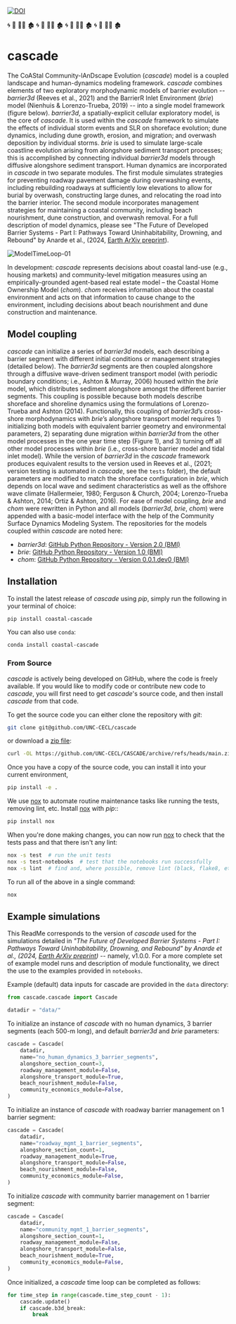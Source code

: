 [![DOI](https://zenodo.org/badge/310435424.svg)](https://zenodo.org/doi/10.5281/zenodo.10003561)

🌀 🌊 🏄‍♀️ 🏚️ 🌀 🌊 🏄‍♀️ 🏚️ 🌀 🌊 🏄‍♀️ 🏚️ 🌀 🌊 🏄‍♀️ 🏚️
# cascade

The CoAStal Community-lAnDscape Evolution (*cascade*) model is a coupled landscape and human-dynamics modeling framework.
*cascade* combines elements of two exploratory morphodynamic models of barrier evolution -- *barrier3d*
(Reeves et al., 2021) and the BarrierR Inlet Environment (*brie*) model (Nienhuis & Lorenzo-Trueba, 2019) -- into a
single model framework (figure below). *barrier3d*, a spatially-explicit cellular exploratory model, is the core of *cascade*.
It is used within the *cascade* framework to simulate the effects of individual storm events and SLR on shoreface
evolution; dune dynamics, including dune growth, erosion, and migration; and overwash deposition by individual storms.
*brie* is used to simulate large-scale coastline evolution arising from alongshore sediment transport processes; this is
accomplished by connecting individual *barrier3d* models through diffusive alongshore sediment transport. Human dynamics
are incorporated in *cascade* in two separate modules. The first module simulates strategies for preventing roadway
pavement damage during overwashing events, including rebuilding roadways at sufficiently low elevations to allow for
burial by overwash, constructing large dunes, and relocating the road into the barrier interior. The second module
incorporates management strategies for maintaining a coastal community, including beach nourishment, dune construction,
and overwash removal. For a full description of model dynamics, please see "The Future of Developed
Barrier Systems - Part I: Pathways Toward Uninhabitability, Drowning, and Rebound" by Anarde et al., (2024, [Earth ArXiv preprint](https://doi.org/10.31223/X5P947)).

![ModelTimeLoop-01](https://user-images.githubusercontent.com/57640439/226623608-d0c58437-d44f-4dca-8f43-0b92623fcda6.png)

In development: *cascade* represents decisions about coastal land-use (e.g., housing markets) and community-level
mitigation measures using an empirically-grounded agent-based real estate model – the Coastal Home Ownership Model (*chom*).
*chom* receives information about the coastal environment and acts on that information to cause change to the environment,
including decisions about beach nourishment and dune construction and maintenance.

## Model coupling
*cascade* can initialize a series of *barrier3d* models, each describing a barrier segment with different initial conditions
or management strategies (detailed below). The *barrier3d* segments are then coupled alongshore through a
diffusive wave-driven sediment transport model (with periodic boundary conditions; i.e., Ashton & Murray, 2006)
housed within the *brie* model, which distributes sediment alongshore amongst the different barrier segments.
This coupling is possible because both models describe shoreface and shoreline dynamics using the formulations of
Lorenzo-Trueba and Ashton (2014). Functionally, this coupling of *barrier3d*’s cross-shore morphodynamics with *brie*’s
alongshore transport model requires 1) initializing both models with equivalent barrier geometry and environmental
parameters, 2) separating dune migration within *barrier3d* from the other model processes in the one year time step
(Figure 1), and 3) turning off all other model processes within *brie*
(i.e., cross-shore barrier model and tidal inlet model). While the version of *barrier3d* in the *cascade* framework
produces equivalent results to the version used in Reeves et al., (2021; version testing is automated in *cascade*,
see the `tests` folder), the default parameters are modified to match the shoreface configuration in *brie*, which depends
on local wave and sediment characteristics as well as the offshore wave climate (Hallermeier, 1980; Ferguson & Church, 2004;
Lorenzo-Trueba & Ashton, 2014; Ortiz & Ashton, 2016). For ease of model coupling, *brie* and *chom* were rewritten in Python
and all models (*barrier3d*, *brie*, *chom*) were appended with a basic-model interface with the help of the
Community Surface Dynamics Modeling System. The repositories for the models coupled within *cascade* are noted here:
- *barrier3d*: [GitHub Python Repository - Version 2.0 (BMI)](https://github.com/UNC-CECL/Barrier3D)
- *brie*: [GitHub Python Repository - Version 1.0 (BMI)](https://github.com/UNC-CECL/brie)
- *chom*: [GitHub Python Repository - Version 0.0.1.dev0 (BMI)](https://github.com/UNC-CECL/CHOM)

## Installation

To install the latest release of *cascade* using *pip*, simply run the following in your terminal of choice:

```bash
pip install coastal-cascade
```

You can also use `conda`:

```bash
conda install coastal-cascade
```

### From Source

*cascade* is actively being developed on GitHub, where the code is freely available.
If you would like to modify code or contribute new code to *cascade*, you will first
need to get *cascade*'s source code, and then install *cascade* from that code.

To get the source code you can either clone the repository with *git*:

```bash
git clone git@github.com/UNC-CECL/cascade
```

or download a [zip file](https://github.com/UNC-CECL/CASCADE/archive/refs/heads/main.zip):

```bash
curl -OL https://github.com/UNC-CECL/CASCADE/archive/refs/heads/main.zip
```

Once you have a copy of the source code, you can install it into your current
environment,

```bash
pip install -e .
```

We use [nox] to automate routine maintenance tasks like running the tests,
removing lint, etc. Install [nox] with *pip*::

```bash
pip install nox
```

When you're done making changes, you can now run [nox] to check that the tests
pass and that there isn't any lint:

```bash
nox -s test  # run the unit tests
nox -s test-notebooks  # test that the notebooks run successfully
nox -s lint  # find and, where possible, remove lint (black, flake8, etc.)
```

To run all of the above in a single command:

```bash
nox
```

[nox]: https://nox.thea.codes/

## Example simulations
This ReadMe corresponds to the version of *cascade* used for the simulations detailed in
*"The Future of Developed Barrier Systems - Part I: Pathways Toward Uninhabitability, Drowning, and Rebound" by
Anarde et al., (2024, [Earth ArXiv preprint](https://doi.org/10.31223/X5P947))* -- namely, v1.0.0. For a more complete
set of example model runs and description of module functionality, we direct the use to the examples
provided in `notebooks`.

Example (default) data inputs for cascade are provided in the `data` directory:
```python
from cascade.cascade import Cascade

datadir = "data/"
```
To initialize an instance of *cascade* with no human dynamics, 3 barrier segments (each 500-m long), and
default *barrier3d* and *brie* parameters:
```python
cascade = Cascade(
    datadir,
    name="no_human_dynamics_3_barrier_segments",
    alongshore_section_count=3,
    roadway_management_module=False,
    alongshore_transport_module=True,
    beach_nourishment_module=False,
    community_economics_module=False,
)
```
To initialize an instance of *cascade* with roadway barrier management on 1 barrier segment:
```python
cascade = Cascade(
    datadir,
    name="roadway_mgmt_1_barrier_segments",
    alongshore_section_count=1,
    roadway_management_module=True,
    alongshore_transport_module=False,
    beach_nourishment_module=False,
    community_economics_module=False,
)
```
To initialize *cascade* with community barrier management on 1 barrier segment:
```python
cascade = Cascade(
    datadir,
    name="community_mgmt_1_barrier_segments",
    alongshore_section_count=1,
    roadway_management_module=False,
    alongshore_transport_module=False,
    beach_nourishment_module=True,
    community_economics_module=False,
)
```
Once initialized, a *cascade* time loop can be completed as follows:
```python
for time_step in range(cascade.time_step_count - 1):
    cascade.update()
    if cascade.b3d_break:
        break
```
